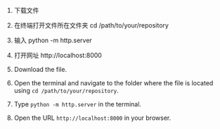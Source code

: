 1. 下载文件
2. 在终端打开文件所在文件夹 cd /path/to/your/repository
3. 输入 python -m http.server
4. 打开网址 http://localhost:8000

1. Download the file.  
2. Open the terminal and navigate to the folder where the file is located using `cd /path/to/your/repository`.  
3. Type `python -m http.server` in the terminal.  
4. Open the URL `http://localhost:8000` in your browser.
